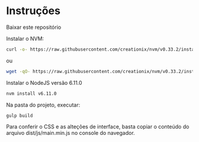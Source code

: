 # Instruções

Baixar este repositório

Instalar o NVM:

```sh
curl -o- https://raw.githubusercontent.com/creationix/nvm/v0.33.2/install.sh | bash
```

ou

```sh
wget -qO- https://raw.githubusercontent.com/creationix/nvm/v0.33.2/install.sh | bash
```

Instalar o NodeJS versão 6.11.0

```sh
nvm install v6.11.0
```

Na pasta do projeto, executar:

```sh
gulp build
```

Para conferir o CSS e as alteções de interface, basta copiar o conteúdo do arquivo dist/js/main.min.js no console do navegador.